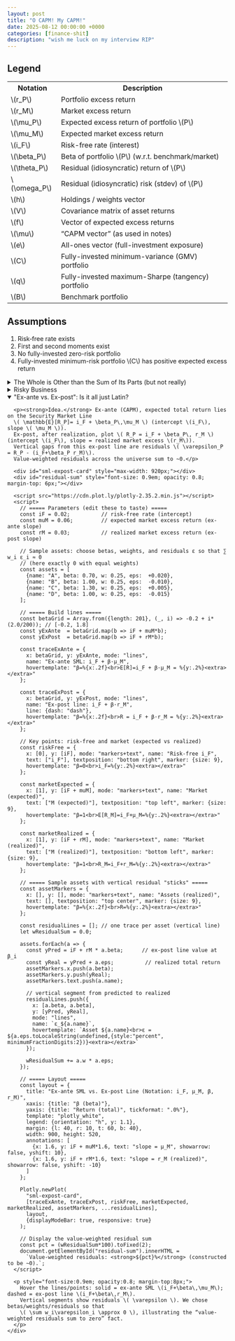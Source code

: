 ```yaml
---
layout: post
title: "O CAPM! My CAPM!"
date: 2025-08-12 00:00:00 +0000
categories: [finance-shit]
description: "wish me luck on my interview RIP"
---
```


<div class="legend-cheatsheet">
  <h2 class="legend-heading">Legend</h2>
  <table>
    <tr><th>Notation</th><th>Description</th></tr>
    <tr><td>\(r_P\)</td><td>Portfolio excess return</td></tr>
    <tr><td>\(r_M\)</td><td>Market excess return</td></tr>
    <tr><td>\(\mu_P\)</td><td>Expected excess return of portfolio \(P\)</td></tr>
    <tr><td>\(\mu_M\)</td><td>Expected market excess return</td></tr>
    <tr><td>\(i_F\)</td><td>Risk-free rate (interest)</td></tr>
    <tr><td>\(\beta_P\)</td><td>Beta of portfolio \(P\) (w.r.t. benchmark/market)</td></tr>
    <tr><td>\(\theta_P\)</td><td>Residual (idiosyncratic) return of \(P\)</td></tr>
    <tr><td>\(\omega_P\)</td><td>Residual (idiosyncratic) risk (stdev) of \(P\)</td></tr>
    <tr><td>\(h\)</td><td>Holdings / weights vector</td></tr>
    <tr><td>\(V\)</td><td>Covariance matrix of asset returns</td></tr>
    <tr><td>\(f\)</td><td>Vector of expected excess returns</td></tr>
    <tr><td>\(\mu\)</td><td>“CAPM vector” (as used in notes)</td></tr>
    <tr><td>\(e\)</td><td>All-ones vector (full-investment exposure)</td></tr>
    <tr><td>\(C\)</td><td>Fully-invested minimum-variance (GMV) portfolio</td></tr>
    <tr><td>\(q\)</td><td>Fully-invested maximum-Sharpe (tangency) portfolio</td></tr>
    <tr><td>\(B\)</td><td>Benchmark portfolio</td></tr>
  </table>
</div>

<div class="assumptions-block">
  <h2 class="assumptions-heading">Assumptions</h2>
  <ol>
    <li>Risk‑free rate exists</li>
    <li>First and second moments exist</li>
    <li>No fully-invested zero-risk portfolio</li>
    <li>Fully-invested minimum-risk portfolio \(C\) has positive expected excess return</li>
  </ol>
</div>

<div class="flashcard">
  <details>
    <summary>The Whole is Other than the Sum of Its Parts (but not really)</summary>
    <div class="back">
      <p><strong>Setup.</strong> Portfolio \(P\) and market \(M\) with excess returns \(r_P, r_M\).</p>
      
      <ul>
        <li><em>Note:</em> The market portfolio \(M\) is typically approximated using a broad value-weighted domestic equity index (e.g., S&amp;P 500 for US markets).</li>
      </ul>
      
      <p>Define the portfolio's market beta as:</p>
      \[
      \beta_P = \frac{\operatorname{Cov}(r_P,r_M)}{\operatorname{Var}(r_M)}
      \]
      
      <p><em>Regression form (time series):</em></p>
      
      \[
      r_P(t)=\alpha_P+\beta_P\,r_M(t)+\varepsilon_P(t),\qquad t=1,\ldots,T.
      \]
      
      <p><em>Arithmetic decomposition (definition):</em></p>
      
      \[
      r_P=\underbrace{\beta_P r_M}_{\text{market (systematic) component}} + \underbrace{\theta_P}_{\text{residual (idiosyncratic) component}} \quad\Rightarrow\quad \theta_P \;:=\; r_P-\beta_P r_M.
      \]
      
      <p><em>Orthogonality (pure regression geometry):</em></p>
      
      \[
      \operatorname{Cov}(\theta_P,r_M)=\operatorname{Cov}(r_P-\beta_P r_M,\,r_M)
      =\operatorname{Cov}(r_P,r_M)-\beta_P \operatorname{Var}(r_M)=0.
      \]
      
      <p><em>Variance split:</em></p>
      
      \[
      \operatorname{Var}(r_P)=\underbrace{\beta_P^{2}\operatorname{Var}(r_M)}_{\text{systematic risk}} + \underbrace{\omega_P^{2}}_{\text{idiosyncratic risk}},
      \qquad \omega_P^{2}:=\operatorname{Var}(\theta_P).
      \]
      
      <p><small>
        Notes: \((\hat\alpha_P,\hat\beta_P)\) from historical OLS summarize the past; \(\beta\) itself is forward-looking. By convention the market has \(\beta=1\) and the risk-free asset has \(\beta=0\). No CAPM assumptions needed—this is straight regression algebra.<br>
        <span style="font-style: italic;">The CAPM adds <span style="font-weight: bold;">economic</span> content only when it asserts something about the <span style="font-weight: bold;">expected</span> returns of those residual (non-market) pieces.</span>
      </small></p>
    </div>
  </details>
</div>

<div class="flashcard">
  <details>
    <summary>Risky Business</summary>
    <div class="back">
      <p><strong>CAPM assertion.</strong> Define the residual (specific) return \(\theta_P := r_P - \beta_P r_M\). CAPM adds the condition</p>

      \[
      \mathbb{E}[\theta_P]=0 \quad \text{for every asset/portfolio } P.
      \]

      <p><strong>Implication for expected returns (excess-return form).</strong></p>

      \[
      \mu_P := \mathbb{E}[r_P] \;=\; \beta_P\,\mu_M,
      \qquad \mu_M := \mathbb{E}[r_M].
      \]

      <p><strong>Total-return (SML) form.</strong></p>

      \[
      \mathbb{E}[R_P] \;=\; i_F + \beta_P\,\mu_M
      \quad\text{(straight line in \((\beta,\mathbb{E}[R])\) with intercept \(i_F\) and slope \(\mu_M\)).}
      \]

      <p><strong>Intuition (risk-premia view).</strong> Markets only pay a <em>risk premium</em> for risk that can’t be diversified away. 
      Systematic risk is the market’s risk; your \(\beta_P\) measures how strongly you load on it. 
      Idiosyncratic (residual) risk can be diversified, so its price is zero—hence \(\mathbb{E}[\theta_P]=0\).</p>

      <p><strong>Impact (what this means in practice).</strong></p>
      <ol>
        <li><em>Diversifiable risk gets no paycheck.</em> Taking more residual risk doesn’t raise \(\mathbb{E}[R]\); only a higher \(\beta\) does.</li>
        <li><em>Cost of capital via SML.</em> Given \(\beta_P\), the required return is \(i_F+\beta_P\mu_M\). This is the hurdle rate for valuation/DCF.</li>
        <li><em>Performance evaluation.</em> Under CAPM, expected alpha is zero. Persistent positive alpha implies mispricing/model failure (or genuine skill).</li>
        <li><em>Portfolio tilts.</em> Want higher expected return? Increase exposure to market risk (\(\beta\uparrow\)). 
            Hedge assets with \(\beta<0\) lower expected excess return but can reduce total variance.</li>
        <li><em>Market-wide accounting.</em> Value-weighted residuals net to (about) zero across the market; CAPM strengthens this by setting each asset’s <em>expected</em> residual to zero.</li>
      </ol>

      <p><small>Notation: \(i_F\) risk-free rate; \(r_M\) market excess return; \(\mu_M=\mathbb{E}[r_M]\) market risk premium; \(\beta_P\) beta of \(P\) vs. the market.</small></p>
    </div>
  </details>
</div>

<!-- Flashcard: Ex-ante SML vs. Ex-post line (interactive) -->
<div class="flashcard">
  <details open>
    <summary>"Ex-ante vs. Ex-post": Is it all just Latin?</summary>
    <div class="back">

      <p><strong>Idea.</strong> Ex-ante (CAPM), expected total return lies on the Security Market Line
      \( \mathbb{E}[R_P]= i_F + \beta_P\,\mu_M \) (intercept \(i_F\), slope \( \mu_M \)).
      Ex-post, after realization, plot \( R_P = i_F + \beta_P\, r_M \) (intercept \(i_F\), slope = realized market excess \(r_M\)).
      Vertical gaps from this ex-post line are residuals \( \varepsilon_P = R_P - (i_F+\beta_P r_M)\).
      Value-weighted residuals across the universe sum to ~0.</p>

      <div id="sml-expost-card" style="max-width: 920px;"></div>
      <div id="residual-sum" style="font-size: 0.9em; opacity: 0.8; margin-top: 6px;"></div>

      <script src="https://cdn.plot.ly/plotly-2.35.2.min.js"></script>
      <script>
        // ===== Parameters (edit these to taste) =====
        const iF = 0.02;          // risk-free rate (intercept)
        const muM = 0.06;         // expected market excess return (ex-ante slope)
        const rM = 0.03;          // realized market excess return (ex-post slope)

        // Sample assets: choose betas, weights, and residuals ε so that ∑ w_i ε_i ≈ 0
        // (here exactly 0 with equal weights)
        const assets = [
          {name: "A", beta: 0.70, w: 0.25, eps:  +0.020},
          {name: "B", beta: 1.00, w: 0.25, eps:  -0.010},
          {name: "C", beta: 1.30, w: 0.25, eps:  +0.005},
          {name: "D", beta: 1.00, w: 0.25, eps:  -0.015}
        ];

        // ===== Build lines =====
        const betaGrid = Array.from({length: 201}, (_, i) => -0.2 + i*(2.0/200)); // [-0.2, 1.8]
        const yExAnte  = betaGrid.map(b => iF + muM*b);
        const yExPost  = betaGrid.map(b => iF + rM*b);

        const traceExAnte = {
          x: betaGrid, y: yExAnte, mode: "lines",
          name: "Ex-ante SML: i_F + β·μ_M",
          hovertemplate: "β=%{x:.2f}<br>E[R]=i_F + β·μ_M = %{y:.2%}<extra></extra>"
        };

        const traceExPost = {
          x: betaGrid, y: yExPost, mode: "lines",
          name: "Ex-post line: i_F + β·r_M",
          line: {dash: "dash"},
          hovertemplate: "β=%{x:.2f}<br>R = i_F + β·r_M = %{y:.2%}<extra></extra>"
        };

        // Key points: risk-free and market (expected vs realized)
        const riskFree = {
          x: [0], y: [iF], mode: "markers+text", name: "Risk-free i_F",
          text: ["i_F"], textposition: "bottom right", marker: {size: 9},
          hovertemplate: "β=0<br>i_F=%{y:.2%}<extra></extra>"
        };

        const marketExpected = {
          x: [1], y: [iF + muM], mode: "markers+text", name: "Market (expected)",
          text: ["M (expected)"], textposition: "top left", marker: {size: 9},
          hovertemplate: "β=1<br>E[R_M]=i_F+μ_M=%{y:.2%}<extra></extra>"
        };

        const marketRealized = {
          x: [1], y: [iF + rM], mode: "markers+text", name: "Market (realized)",
          text: ["M (realized)"], textposition: "bottom left", marker: {size: 9},
          hovertemplate: "β=1<br>R_M=i_F+r_M=%{y:.2%}<extra></extra>"
        };

        // ===== Sample assets with vertical residual "sticks" =====
        const assetMarkers = {
          x: [], y: [], mode: "markers+text", name: "Assets (realized)",
          text: [], textposition: "top center", marker: {size: 9},
          hovertemplate: "β=%{x:.2f}<br>R=%{y:.2%}<extra></extra>"
        };

        const residualLines = []; // one trace per asset (vertical line)
        let wResidualSum = 0.0;

        assets.forEach(a => {
          const yPred = iF + rM * a.beta;      // ex-post line value at β_i
          const yReal = yPred + a.eps;          // realized total return
          assetMarkers.x.push(a.beta);
          assetMarkers.y.push(yReal);
          assetMarkers.text.push(a.name);

          // vertical segment from predicted to realized
          residualLines.push({
            x: [a.beta, a.beta],
            y: [yPred, yReal],
            mode: "lines",
            name: `ε_${a.name}`,
            hovertemplate: `Asset ${a.name}<br>ε = ${a.eps.toLocaleString(undefined,{style:"percent", minimumFractionDigits:2})}<extra></extra>`
          });

          wResidualSum += a.w * a.eps;
        });

        // ===== Layout =====
        const layout = {
          title: "Ex-ante SML vs. Ex-post Line (Notation: i_F, μ_M, β, r_M)",
          xaxis: {title: "β (beta)"},
          yaxis: {title: "Return (total)", tickformat: ".0%"},
          template: "plotly_white",
          legend: {orientation: "h", y: 1.1},
          margin: {l: 40, r: 10, t: 60, b: 40},
          width: 900, height: 520,
          annotations: [
            {x: 1.6, y: iF + muM*1.6, text: "slope = μ_M", showarrow: false, yshift: 10},
            {x: 1.6, y: iF + rM*1.6, text: "slope = r_M (realized)", showarrow: false, yshift: -10}
          ]
        };

        Plotly.newPlot(
          "sml-expost-card",
          [traceExAnte, traceExPost, riskFree, marketExpected, marketRealized, assetMarkers, ...residualLines],
          layout,
          {displayModeBar: true, responsive: true}
        );

        // Display the value-weighted residual sum
        const pct = (wResidualSum*100).toFixed(2);
        document.getElementById("residual-sum").innerHTML =
          `Value-weighted residuals: <strong>${pct}%</strong> (constructed to be ~0).`;
      </script>

      <p style="font-size:0.9em; opacity:0.8; margin-top:8px;">
        Hover the lines/points: solid = ex-ante SML \(i_F+\beta\,\mu_M\); dashed = ex-post line \(i_F+\beta\,r_M\).
        Vertical segments show residuals \( \varepsilon \). We chose betas/weights/residuals so that
        \( \sum w_i\varepsilon_i \approx 0 \), illustrating the “value-weighted residuals sum to zero” fact.
      </p>
    </div>
  </details>
</div>


